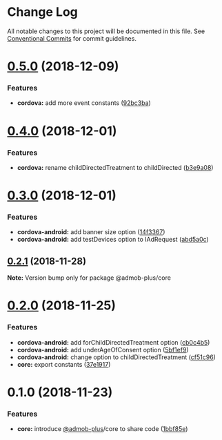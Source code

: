# Change Log

All notable changes to this project will be documented in this file.
See [Conventional Commits](https://conventionalcommits.org) for commit guidelines.

# [0.5.0](https://github.com/admob-plus/admob-plus/compare/@admob-plus/core@0.4.0...@admob-plus/core@0.5.0) (2018-12-09)


### Features

* **cordova:** add more event constants ([92bc3ba](https://github.com/admob-plus/admob-plus/commit/92bc3ba))





# [0.4.0](https://github.com/admob-plus/admob-plus/compare/@admob-plus/core@0.3.0...@admob-plus/core@0.4.0) (2018-12-01)


### Features

* **cordova:** rename childDirectedTreatment to childDirected ([b3e9a08](https://github.com/admob-plus/admob-plus/commit/b3e9a08))





# [0.3.0](https://github.com/admob-plus/admob-plus/compare/@admob-plus/core@0.2.1...@admob-plus/core@0.3.0) (2018-12-01)


### Features

* **cordova-android:** add banner size option ([14f3367](https://github.com/admob-plus/admob-plus/commit/14f3367))
* **cordova-android:** add testDevices option to IAdRequest ([abd5a0c](https://github.com/admob-plus/admob-plus/commit/abd5a0c))





## [0.2.1](https://github.com/admob-plus/admob-plus/compare/@admob-plus/core@0.2.0...@admob-plus/core@0.2.1) (2018-11-28)

**Note:** Version bump only for package @admob-plus/core





# [0.2.0](https://github.com/admob-plus/admob-plus/compare/@admob-plus/core@0.1.0...@admob-plus/core@0.2.0) (2018-11-25)


### Features

* **cordova-android:** add forChildDirectedTreatment option ([cb0c4b5](https://github.com/admob-plus/admob-plus/commit/cb0c4b5))
* **cordova-android:** add underAgeOfConsent option ([5bf1ef9](https://github.com/admob-plus/admob-plus/commit/5bf1ef9))
* **cordova-android:** change option to childDirectedTreatment ([cf51c96](https://github.com/admob-plus/admob-plus/commit/cf51c96))
* **core:** export constants ([37e1917](https://github.com/admob-plus/admob-plus/commit/37e1917))





# 0.1.0 (2018-11-23)


### Features

* **core:** introduce [@admob-plus](https://github.com/admob-plus)/core to share code ([1bbf85e](https://github.com/admob-plus/admob-plus/commit/1bbf85e))
